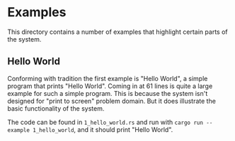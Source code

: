# Examples

This directory contains a number of examples that highlight certain parts of the
system.

## Hello World

Conforming with tradition the first example is "Hello World", a simple program
that prints "Hello World". Coming in at 61 lines is quite a large example for
such a simple program. This is because the system isn't designed for "print to
screen" problem domain. But it does illustrate the basic functionality of the
system.

The code can be found in `1_hello_world.rs` and run with `cargo run --example
1_hello_world`, and it should print "Hello World".
